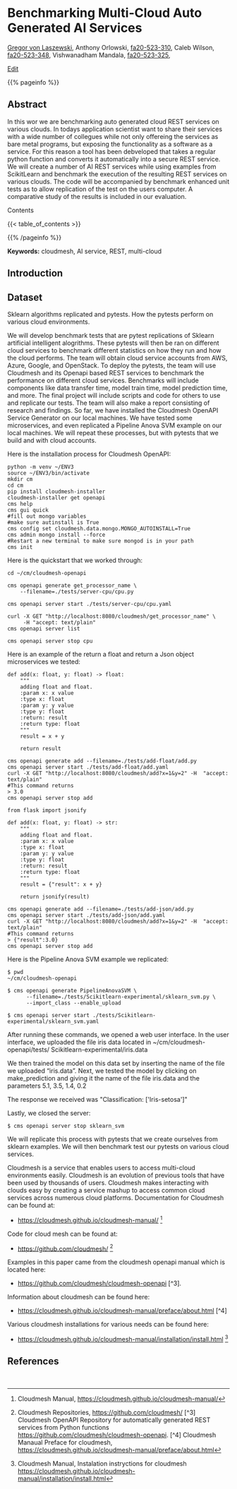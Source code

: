 # Benchmarking Multi-Cloud Auto Generated AI Services

[Gregor von Laszewski](https://laszewski.github.io), 
Anthony Orlowski, [fa20-523-310](https://github.com/cybertraining-dsc/fa20-523-310/), 
Caleb Wilson, [fa20-523-348](https://github.com/cybertraining-dsc/fa20-523-348/), 
Vishwanadham Mandala, [fa20-523-325](https://github.com/cybertraining-dsc/fa20-523-325/), 

[Edit](https://github.com/cybertraining-dsc/fa20-523-348/blob/master/project/project.md)

{{% pageinfo %}}

## Abstract

In this wor we are benchmarking auto generated cloud REST services on various clouds. In todays application scientist want to share their services with a wide number of collegues while not only offereing the services as bare metal programs, but exposing the functionality as a software as a service. For this reason a tool has been debveloped that takes a regular python function and converts it automatically into a secure REST service. We will create a number of AI REST services while using examples from ScikitLearn and benchmark the execution of the resulting REST services on various clouds. The code will be accompanied by benchmark enhanced unit tests as to allow replication of the test on the users computer. A comparative study of the results is included in our evaluation.

Contents

{{< table_of_contents >}}

{{% /pageinfo %}}

**Keywords:** cloudmesh, AI service, REST, multi-cloud

## Introduction

## Dataset

Sklearn algorithms replicated and pytests. How the pytests perform on various cloud environments. 

We will develop benchmark tests that are pytest replications of Sklearn artificial intelligent alogrithms. These pytests will then be ran on different cloud services to benchmark different statistics on how they run and how the cloud performs. The team will obtain cloud service accounts from AWS, Azure, Google, and OpenStack. To deploy the pytests, the team will use Cloudmesh and its Openapi based REST services to benchmark the performance on different cloud services. Benchmarks will include components like data transfer time, model train time, model prediction time, and more. The final project will include scripts and code for others to use and replicate our tests. The team will also make a report consisting of research and findings. So far, we have installed the Cloudmesh OpenAPI Service Generator on our local machines. We have tested some microservices, and even replicated a Pipeline Anova SVM example on our local machines. We will repeat these processes, but with pytests that we build and with cloud accounts. 

Here is the installation process for Cloudmesh OpenAPI:

```
python -m venv ~/ENV3
source ~/ENV3/bin/activate 
mkdir cm
cd cm
pip install cloudmesh-installer
cloudmesh-installer get openapi 
cms help
cms gui quick
#fill out mongo variables
#make sure autinstall is True
cms config set cloudmesh.data.mongo.MONGO_AUTOINSTALL=True
cms admin mongo install --force
#Restart a new terminal to make sure mongod is in your path
cms init
```

Here is the quickstart that we worked through:

```
cd ~/cm/cloudmesh-openapi

cms openapi generate get_processor_name \
    --filename=./tests/server-cpu/cpu.py

cms openapi server start ./tests/server-cpu/cpu.yaml

curl -X GET "http://localhost:8080/cloudmesh/get_processor_name" \
     -H "accept: text/plain"
cms openapi server list

cms openapi server stop cpu
```

Here is an example of the return a float and return a Json object microservices we tested:

```
def add(x: float, y: float) -> float:
    """
    adding float and float.
    :param x: x value
    :type x: float
    :param y: y value
    :type y: float
    :return: result
    :return type: float
    """
    result = x + y

    return result

cms openapi generate add --filename=./tests/add-float/add.py
cms openapi server start ./tests/add-float/add.yaml 
curl -X GET "http://localhost:8080/cloudmesh/add?x=1&y=2" -H  "accept: text/plain"
#This command returns
> 3.0
cms openapi server stop add
```

```
from flask import jsonify

def add(x: float, y: float) -> str:
    """
    adding float and float.
    :param x: x value
    :type x: float
    :param y: y value
    :type y: float
    :return: result
    :return type: float
    """
    result = {"result": x + y}

    return jsonify(result)

cms openapi generate add --filename=./tests/add-json/add.py
cms openapi server start ./tests/add-json/add.yaml 
curl -X GET "http://localhost:8080/cloudmesh/add?x=1&y=2" -H  "accept: text/plain"
#This command returns
> {"result":3.0}
cms openapi server stop add
```


Here is the Pipeline Anova SVM example we replicated:

```
$ pwd
~/cm/cloudmesh-openapi

$ cms openapi generate PipelineAnovaSVM \
      --filename=./tests/Scikitlearn-experimental/sklearn_svm.py \
      --import_class --enable_upload

$ cms openapi server start ./tests/Scikitlearn-experimental/sklearn_svm.yaml
```

After running these commands, we opened a web user interface. In the user interface, we uploaded the file iris data located in ~/cm/cloudmesh-openapi/tests/ Scikitlearn-experimental/iris.data

We then trained the model on this data set by inserting the name of the file we uploaded “iris.data”. Next, we tested the model by clicking on make_prediction and giving it the name of the file iris.data and the parameters 5.1, 3.5, 1.4, 0.2

The response we received was "Classification: ['Iris-setosa']"

Lastly, we closed the server:

```
$ cms openapi server stop sklearn_svm
```

We will replicate this process with pytests that we create ourselves from sklearn examples. We will then benchmark test our pytests on various cloud services. 

Cloudmesh is a service that enables users to access multi-cloud environments easily. Cloudmesh is an evolution of previous tools that have been used by thousands of users. Cloudmesh makes interacting with clouds easy by creating a service mashup to access common cloud services across numerous cloud platforms. Documentation for Cloudmesh can be found at: 

* <https://cloudmesh.github.io/cloudmesh-manual/> [^1]

Code for cloud mesh can be found at: 

* <https://github.com/cloudmesh/> [^2]

Examples in this paper came from the cloudmesh openapi manual which is located here: 

* <https://github.com/cloudmesh/cloudmesh-openapi> [^3].

Information about cloudmesh can be found here: 
* <https://cloudmesh.github.io/cloudmesh-manual/preface/about.html> [^4]

Various cloudmesh installations for various needs can be found here: 

* <https://cloudmesh.github.io/cloudmesh-manual/installation/install.html> [^5]

## References

[^1]: Cloudmesh Manual, <https://cloudmesh.github.io/cloudmesh-manual/> 
[^2]: Cloudmesh Repositories, <https://github.com/cloudmesh/>
[^3] Cloudmesh OpenAPI Repository for automatically generated REST services from Python functions <https://github.com/cloudmesh/cloudmesh-openapi>.
[^4] Cloudmesh Manaual Preface for cloudmesh,  <https://cloudmesh.github.io/cloudmesh-manual/preface/about.html>
[^5]: Cloudmesh Manual, Instalation instryctions for cloudmesh <https://cloudmesh.github.io/cloudmesh-manual/installation/install.html>



 

